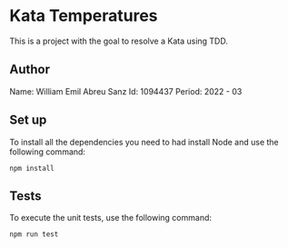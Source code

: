 # Kata Temperatures

This is a project with the goal to resolve a Kata using TDD.

## Author
Name: William Emil Abreu Sanz
Id: 1094437
Period: 2022 - 03

## Set up
To install all the dependencies you need to had install Node and use the following command:
```
npm install
```

## Tests
To execute the unit tests, use the following command:
```
npm run test
```
